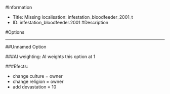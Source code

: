 #Information
 - Title: Missing localisation: infestation_bloodfeeder_2001_t
 - ID: infestation_bloodfeeder.2001
#Description

#Options

___
##Unnamed Option

###AI weighting:
AI weights this option at 1


###Efects:<ul><li>change culture = owner</li><li>change religion = owner</li><li>add devastation = 10</li></ul>
